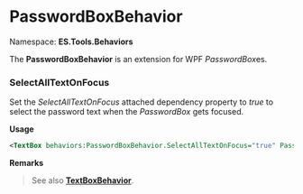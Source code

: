 # PasswordBoxBehavior
Namespace: **ES.Tools.Behaviors**

The **PasswordBoxBehavior** is an extension for WPF *PasswordBox*es.

### SelectAllTextOnFocus

Set the *SelectAllTextOnFocus* attached dependency property to *true* to select the password text when the *PasswordBox* gets focused.

**Usage**

``` XML
<TextBox behaviors:PasswordBoxBehavior.SelectAllTextOnFocus="true" Password="Example" />
```

**Remarks**

> See also [**TextBoxBehavior**](TextBoxBehavior.md).